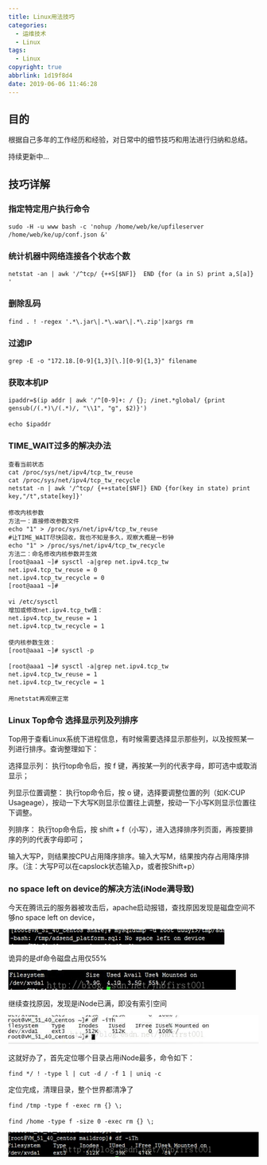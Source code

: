 ```yaml
---
title: Linux用法技巧
categories:
  - 运维技术
  - Linux
tags:
  - Linux
copyright: true
abbrlink: 1d19f8d4
date: 2019-06-06 11:46:28
---
```


## 目的

根据自己多年的工作经历和经验，对日常中的细节技巧和用法进行归纳和总结。

持续更新中...

<!--more-->

## 技巧详解

### 指定特定用户执行命令

```shell
sudo -H -u www bash -c 'nohup /home/web/ke/upfileserver /home/web/ke/up/conf.json &'
```

### 统计机器中网络连接各个状态个数

```shell
netstat -an | awk '/^tcp/ {++S[$NF]}  END {for (a in S) print a,S[a]} '
```

### 删除乱码

```shell
find . ! -regex '.*\.jar\|.*\.war\|.*\.zip'|xargs rm
```

### 过滤IP

```SHELL
grep -E -o "172.18.[0-9]{1,3}[\.][0-9]{1,3}" filename
```

### 获取本机IP

```SHELL
ipaddr=$(ip addr | awk '/^[0-9]+: / {}; /inet.*global/ {print gensub(/(.*)\/(.*)/, "\\1", "g", $2)}')

echo $ipaddr
```

### **TIME_WAIT过多的解决办法**

```shell
查看当前状态
cat /proc/sys/net/ipv4/tcp_tw_reuse
cat /proc/sys/net/ipv4/tcp_tw_recycle
netstat -n | awk '/^tcp/ {++state[$NF]} END {for(key in state) print key,"/t",state[key]}'

修改内核参数
方法一：直接修改参数文件
echo "1" > /proc/sys/net/ipv4/tcp_tw_reuse
#让TIME_WAIT尽快回收，我也不知是多久，观察大概是一秒钟
echo "1" > /proc/sys/net/ipv4/tcp_tw_recycle
方法二：命名修改内核参数并生效
[root@aaa1 ~]# sysctl -a|grep net.ipv4.tcp_tw
net.ipv4.tcp_tw_reuse = 0
net.ipv4.tcp_tw_recycle = 0
[root@aaa1 ~]#

vi /etc/sysctl
增加或修改net.ipv4.tcp_tw值：
net.ipv4.tcp_tw_reuse = 1
net.ipv4.tcp_tw_recycle = 1

使内核参数生效：
[root@aaa1 ~]# sysctl -p

[root@aaa1 ~]# sysctl -a|grep net.ipv4.tcp_tw
net.ipv4.tcp_tw_reuse = 1
net.ipv4.tcp_tw_recycle = 1

用netstat再观察正常
```

### Linux Top命令 选择显示列及列排序

Top用于查看Linux系统下进程信息，有时候需要选择显示那些列，以及按照某一列进行排序。查询整理如下：

选择显示列：
执行top命令后，按 f 键，再按某一列的代表字母，即可选中或取消显示；

列显示位置调整：
执行top命令后，按 o 键，选择要调整位置的列（如K:CUP Usageage），按动一下大写K则显示位置往上调整，按动一下小写K则显示位置往下调整。

列排序：
执行top命令后，按 shift + f（小写），进入选择排序列页面，再按要排序的列的代表字母即可；

输入大写P，则结果按CPU占用降序排序。输入大写M，结果按内存占用降序排序。（注：大写P可以在capslock状态输入p，或者按Shift+p）

### no space left on device的解决方法(iNode满导致)

今天在腾讯云的服务器被攻击后，apache启动报错，查找原因发现是磁盘空间不够no space left on device，

![img](Linux用法技巧/1.png)

诡异的是df命令磁盘占用仅55%

![img](Linux用法技巧/2.png)

继续查找原因，发现是iNode已满，即没有索引空间

![img](Linux用法技巧/3.png)

这就好办了，首先定位哪个目录占用iNode最多，命令如下：

```shell
find */ ! -type l | cut -d / -f 1 | uniq -c
```

定位完成，清理目录，整个世界都清净了

```shell
find /tmp -type f -exec rm {} \;

find /home -type f -size 0 -exec rm {} \; 
```

![img](Linux用法技巧/4.png)